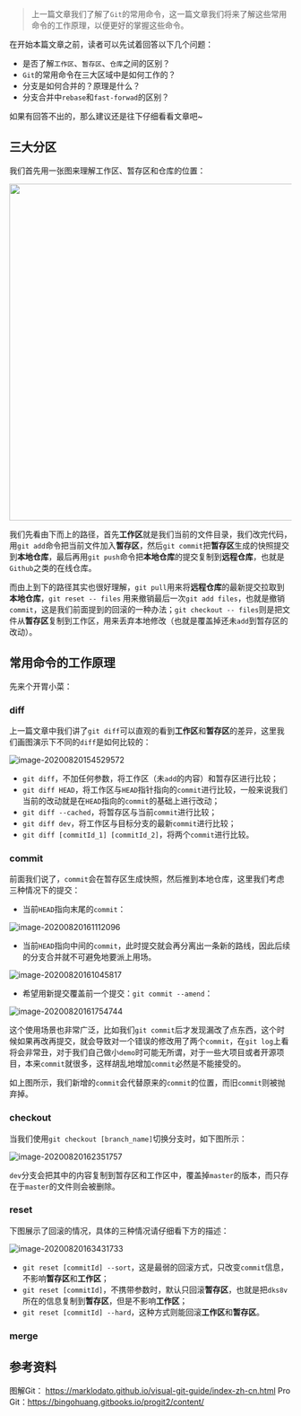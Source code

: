 > 上一篇文章我们了解了`Git`的常用命令，这一篇文章我们将来了解这些常用命令的工作原理，以便更好的掌握这些命令。

在开始本篇文章之前，读者可以先试着回答以下几个问题：

- 是否了解`工作区`、`暂存区`、`仓库`之间的区别？
- `Git`的常用命令在三大区域中是如何工作的？
- 分支是如何合并的？原理是什么？
- 分支合并中`rebase`和`fast-forwad`的区别？

如果有回答不出的，那么建议还是往下仔细看看文章吧~

## 三大分区

我们首先用一张图来理解工作区、暂存区和仓库的位置：

<p align="center">
<img  src="https://tva1.sinaimg.cn/large/007S8ZIlgy1ghxahaqaouj30qw0qmwgy.jpg" height="600px"></img>
</p>

我们先看由下而上的路径，首先**工作区**就是我们当前的文件目录，我们改完代码，用`git add`命令把当前文件加入**暂存区**，然后`git commit`把**暂存区**生成的快照提交到**本地仓库**，最后再用`git push`命令把**本地仓库**的提交复制到**远程仓库**，也就是`Github`之类的在线仓库。

而由上到下的路径其实也很好理解，`git pull`用来将**远程仓库**的最新提交拉取到**本地仓库**，`git reset -- files` 用来撤销最后一次`git add files`，也就是撤销`commit`，这是我们前面提到的回滚的一种办法；`git checkout -- files`则是把文件从**暂存区**复制到工作区，用来丢弃本地修改（也就是覆盖掉还未`add`到暂存区的改动）。

## 常用命令的工作原理

先来个开胃小菜：

### diff

上一篇文章中我们讲了`git diff`可以直观的看到**工作区**和**暂存区**的差异，这里我们画图演示下不同的`diff`是如何比较的：

![image-20200820154529572](https://tva1.sinaimg.cn/large/007S8ZIlgy1ghxbnyjbbyj316e0ne77f.jpg)

- `git diff`，不加任何参数，将工作区（未`add`的内容）和暂存区进行比较；
- `git diff HEAD`，将工作区与`HEAD`指针指向的`commit`进行比较，一般来说我们当前的改动就是在`HEAD`指向的`commit`的基础上进行改动；
- `git diff --cached`，将暂存区与当前`commit`进行比较；
- `git diff dev`，将工作区与目标分支的最新`commit`进行比较；
- `git diff [commitId_1] [commitId_2]`，将两个`commit`进行比较。

### commit

前面我们说了，`commit`会在暂存区生成快照，然后推到本地仓库，这里我们考虑三种情况下的提交：

- 当前`HEAD`指向末尾的`commit`：

![image-20200820161112096](https://tva1.sinaimg.cn/large/007S8ZIlgy1ghxcep8a22j317m0m441n.jpg)

- 当前`HEAD`指向中间的`commit`，此时提交就会再分离出一条新的路线，因此后续的分支合并就不可避免地要派上用场。

![image-20200820161045817](https://tva1.sinaimg.cn/large/007S8ZIlgy1ghxce8tyfnj30zq0p6juo.jpg)

- 希望用新提交覆盖前一个提交：`git commit --amend`：

![image-20200820161754744](https://tva1.sinaimg.cn/large/007S8ZIlgy1ghxclor0hjj313a0lk0wd.jpg)

这个使用场景也非常广泛，比如我们`git commit`后才发现漏改了点东西，这个时候如果再改再提交，就会导致对一个错误的修改用了两个`commit`，在`git log`上看将会非常丑，对于我们自己做小`demo`时可能无所谓，对于一些大项目或者开源项目，本来`commit`就很多，这样胡乱地增加`commit`必然是不能接受的。

如上图所示，我们新增的`commit`会代替原来的`commit`的位置，而旧`commit`则被抛弃掉。

### checkout

当我们使用`git checkout [branch_name]`切换分支时，如下图所示：

![image-20200820162351757](https://tva1.sinaimg.cn/large/007S8ZIlgy1ghxcrvk13rj30zq0komzm.jpg)

`dev`分支会把其中的内容复制到暂存区和工作区中，覆盖掉`master`的版本，而只存在于`master`的文件则会被删除。

### reset
下图展示了回滚的情况，具体的三种情况请仔细看下方的描述：

![image-20200820163431733](https://tva1.sinaimg.cn/large/007S8ZIlgy1ghxd30i7y1j30y80kigol.jpg)

- `git reset [commitId] --sort`，这是最弱的回滚方式，只改变`commit`信息，不影响**暂存区**和**工作区**；
- `git reset [commitId]`，不携带参数时，默认只回滚**暂存区**，也就是把`dks8v`所在的信息复制到**暂存区**，但是不影响**工作区**；
- `git reset [commitId] --hard`，这种方式则能回滚**工作区**和**暂存区**。

### merge





## 参考资料
图解Git：  https://marklodato.github.io/visual-git-guide/index-zh-cn.html
Pro Git：https://bingohuang.gitbooks.io/progit2/content/